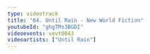 ```yaml
---
type: videotrack
title: "04. Until Rain - New World Fiction"
youtubeId: "ghgTMs3BGDI"
videoevents: vevt0043
videoartists: ["Until Rain"]
---
```

